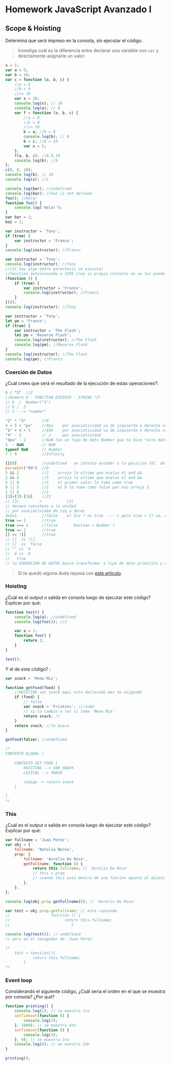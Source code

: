 # Homework JavaScript Avanzado I

## Scope & Hoisting

Determiná que será impreso en la consola, sin ejecutar el código.

> Investiga cuál es la diferencia entre declarar una variable con `var` y directamente asignarle un valor.

```javascript
x = 1;
var a = 5;
var b = 10;
var c = function (a, b, c) {
	//a = 8
	//b = 9
	//c= 10
	var x = 10;
	console.log(x); // 10
	console.log(a); // 8
	var f = function (a, b, c) {
		//a = 8
		//b = 9
		//c= 10
		b = a; //b = 8
		console.log(b); // 8
		b = c; //b = 10
		var x = 5;
	};
	f(a, b, c); //8,9,10
	console.log(b); //9
};
c(8, 9, 10);
console.log(b); // 10
console.log(x); //1
```

```javascript
console.log(bar); //undefined
console.log(baz); //baz is not defined
foo(); //Hola!
function foo() {
	console.log('Hola!');
}
var bar = 1;
baz = 2;
```

```javascript
var instructor = 'Tony';
if (true) {
	var instructor = 'Franco';
}
console.log(instructor); //Franco
```

```javascript
var instructor = 'Tony';
console.log(instructor); //Tony
//(Sí hay algo entre parentesis se ejecuta)
//function autoinvocada o IIFE crea su propio contexto no se las puede invocar desde afuera
(function () {
	if (true) {
		var instructor = 'Franco';
		console.log(instructor); //Franco
	}
})();
console.log(instructor); //Tony
```

```javascript
var instructor = 'Tony';
let pm = 'Franco';
if (true) {
	var instructor = 'The Flash';
	let pm = 'Reverse Flash';
	console.log(instructor); //The Flash
	console.log(pm); //Reverse Flash
}
console.log(instructor); //The Flash
console.log(pm); //Franco
```

### Coerción de Datos

¿Cuál crees que será el resultado de la ejecución de estas operaciones?:

```javascript
6 / "3"  //2
//Numero 6 - FUNCTION DIVIDIR - STRING "3"
// 6  /  Number("3")
// 6 /  3
// 2 ---> "number"

"2" * "3"       //6
4 + 5 + "px"    //9px    por asociatividad va de izquierda a derecha comienza con Number
"$" + 4 + 5     //$45    por asociatividad va de izquierda a derecha comienza con String los concatena
"4" - 2         // 2     por asociatividad
"4px" - 2       //NaN (es un tipo de dato Number que te dice "este dato un numero no es" )
5  - NaN        // NaN
typeof NaN      // Number
7 / 0           //Infinity

{}[0]           //undefined   se intenta acceder a la posicion [0]  del {} vacio dara undefined
parseInt("09")  //9
5 && 2          //2    arroja lo ultimo que evaluo el and &&
2 && 5          //5    arroja lo ultimo que evaluo el and &&
5 || 0          //5    el primer valor lo toma como true
0 || 5          //5    el 0 lo toma como false por eso arroja 5
1 || 5          //1
[3]+[3]-[10]    //23
// [3]         +           [3]
// decena concatena a la unidad
// por asociatividad de izq a derec
3>2>1           //false    el 3>2 ? es true  ----> pero true > 1? no, entonces false
true >= 1       //true
true === 1      //false       boolean = Number ?
true == 1       //true
[] == ![]       //true
// []  vs ![]
// []  vs  false
// "" vs  0
//  0 vs  0
//   true
// la COHERCION DE DATOS busca transformar a tipo de dato primitivo y de ahi a lenguaje para poder compararlo.
```

> Si te quedó alguna duda repasá con [este artículo](http://javascript.info/tutorial/object-conversion).

### Hoisting

¿Cuál es el output o salida en consola luego de ejecutar este código? Explicar por qué:

```javascript
function test() {
	console.log(a); //undefined
	console.log(foo()); //2

	var a = 1;
	function foo() {
		return 2;
	}
}

test();
```

Y el de este código? :

```javascript
var snack = 'Meow Mix';

function getFood(food) {
	//HOISTING var snack aqui esta declarado mas no asignado
	if (food) {
		// false
		var snack = 'Friskies'; ///sube
		// si lo cambio a let si toma 'Meow Mix'
		return snack; //
	}
	return snack; //lo busca
}

getFood(false); //undefined

/*
CONTEXTO GLOBAL [
​
	CONTEXTO GET FOOD {
        HOISTING --> VAR SNACK
        LEXICAL --> SNACK
      
        codigo -> return snack
    }

]
*/
```

### This

¿Cuál es el output o salida en consola luego de ejecutar esté código? Explicar por qué:

```javascript
var fullname = 'Juan Perez';
var obj = {
	fullname: 'Natalia Nerea',
	prop: {
		fullname: 'Aurelio De Rosa',
		getFullname: function () {
			return this.fullname; // 'Aurelio De Rosa'
			// this = prop
			// cuando this esta dentro de una funcion apunta al objeto
		},
	},
};

console.log(obj.prop.getFullname()); // 'Aurelio De Rosa'

var test = obj.prop.getFullname; // esta copiando
//                  function () {
//  	                  return this.fullname;
//		                     }

console.log(test()); // undefined
// pero en el navegador da 'Juan Perez'

/*
    test = function(){
	        return this.fullname;
        }
*/
```

### Event loop

Considerando el siguiente código, ¿Cuál sería el orden en el que se muestra por consola? ¿Por qué?

```javascript
function printing() {
	console.log(1); // se muestra 1ro
	setTimeout(function () {
		console.log(2);
	}, 1000); // se muestra 4to
	setTimeout(function () {
		console.log(3);
	}, 0); // se muestra 3ro
	console.log(4); // se muestra 2do
}

printing();
```
